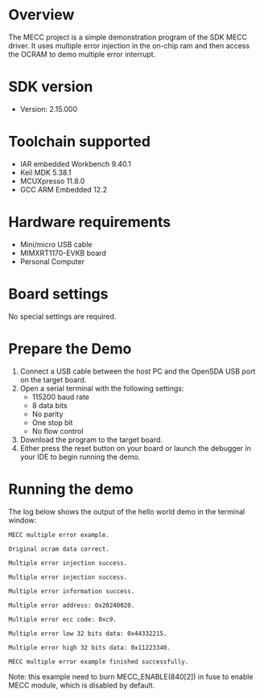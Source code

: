Overview
========
The MECC project is a simple demonstration program of the SDK MECC driver. It uses multiple error injection in the on-chip ram and then access the OCRAM to demo multiple error interrupt.

SDK version
===========
- Version: 2.15.000

Toolchain supported
===================
- IAR embedded Workbench  9.40.1
- Keil MDK  5.38.1
- MCUXpresso  11.8.0
- GCC ARM Embedded  12.2

Hardware requirements
=====================
- Mini/micro USB cable
- MIMXRT1170-EVKB board
- Personal Computer

Board settings
==============
No special settings are required.

Prepare the Demo
================
1.  Connect a USB cable between the host PC and the OpenSDA USB port on the target board. 
2.  Open a serial terminal with the following settings:
    - 115200 baud rate
    - 8 data bits
    - No parity
    - One stop bit
    - No flow control
3.  Download the program to the target board.
4.  Either press the reset button on your board or launch the debugger in your IDE to begin running the demo.

Running the demo
================
The log below shows the output of the hello world demo in the terminal window:
~~~~~~~~~~~~~~~~~~~~~~~~~~~~~~~~~~~
MECC multiple error example.

Original ocram data correct.

Multiple error injection success.

Multiple error injection success.

Multiple error information success.

Multiple error address: 0x20240020.

Multiple error ecc code: 0xc9.

Multiple error low 32 bits data: 0x44332215.

Multiple error high 32 bits data: 0x11223340.

MECC multiple error example finished successfully.
~~~~~~~~~~~~~~~~~~~~~~~~~~~~~~~~~~~
Note: this example need to burn MECC_ENABLE(840[2]) in fuse to enable MECC module, which is disabled by default.
